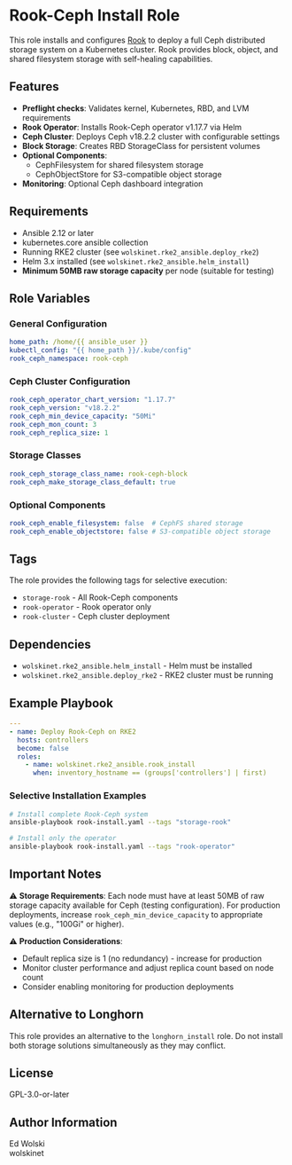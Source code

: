 # Rook-Ceph Install Role

This role installs and configures [Rook](https://rook.io) to deploy a full Ceph distributed storage system on a Kubernetes cluster. Rook provides block, object, and shared filesystem storage with self-healing capabilities.

## Features

- **Preflight checks**: Validates kernel, Kubernetes, RBD, and LVM requirements
- **Rook Operator**: Installs Rook-Ceph operator v1.17.7 via Helm
- **Ceph Cluster**: Deploys Ceph v18.2.2 cluster with configurable settings
- **Block Storage**: Creates RBD StorageClass for persistent volumes
- **Optional Components**:
  - CephFilesystem for shared filesystem storage
  - CephObjectStore for S3-compatible object storage
- **Monitoring**: Optional Ceph dashboard integration

## Requirements

- Ansible 2.12 or later
- kubernetes.core ansible collection
- Running RKE2 cluster (see `wolskinet.rke2_ansible.deploy_rke2`)
- Helm 3.x installed (see `wolskinet.rke2_ansible.helm_install`)
- **Minimum 50MB raw storage capacity** per node (suitable for testing)

## Role Variables

### General Configuration
```yaml
home_path: /home/{{ ansible_user }}
kubectl_config: "{{ home_path }}/.kube/config"
rook_ceph_namespace: rook-ceph
```

### Ceph Cluster Configuration
```yaml
rook_ceph_operator_chart_version: "1.17.7"
rook_ceph_version: "v18.2.2"
rook_ceph_min_device_capacity: "50Mi"
rook_ceph_mon_count: 3
rook_ceph_replica_size: 1
```

### Storage Classes
```yaml
rook_ceph_storage_class_name: rook-ceph-block
rook_ceph_make_storage_class_default: true
```

### Optional Components
```yaml
rook_ceph_enable_filesystem: false  # CephFS shared storage
rook_ceph_enable_objectstore: false # S3-compatible object storage
```

## Tags

The role provides the following tags for selective execution:

- `storage-rook` - All Rook-Ceph components
- `rook-operator` - Rook operator only
- `rook-cluster` - Ceph cluster deployment

## Dependencies

- `wolskinet.rke2_ansible.helm_install` - Helm must be installed
- `wolskinet.rke2_ansible.deploy_rke2` - RKE2 cluster must be running

## Example Playbook

```yaml
---
- name: Deploy Rook-Ceph on RKE2
  hosts: controllers
  become: false
  roles:
    - name: wolskinet.rke2_ansible.rook_install
      when: inventory_hostname == (groups['controllers'] | first)
```

### Selective Installation Examples

```bash
# Install complete Rook-Ceph system
ansible-playbook rook-install.yaml --tags "storage-rook"

# Install only the operator
ansible-playbook rook-install.yaml --tags "rook-operator"
```

## Important Notes

⚠️ **Storage Requirements**: Each node must have at least 50MB of raw storage capacity available for Ceph (testing configuration). For production deployments, increase `rook_ceph_min_device_capacity` to appropriate values (e.g., "100Gi" or higher).

⚠️ **Production Considerations**: 
- Default replica size is 1 (no redundancy) - increase for production
- Monitor cluster performance and adjust replica count based on node count
- Consider enabling monitoring for production deployments

## Alternative to Longhorn

This role provides an alternative to the `longhorn_install` role. Do not install both storage solutions simultaneously as they may conflict.

## License

GPL-3.0-or-later

## Author Information

Ed Wolski  
wolskinet

